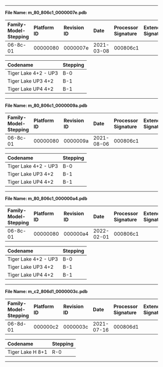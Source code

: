 ___  
**File Name: m_80_806c1_0000007e.pdb**  
  
 | Family-Model-Stepping | Platform ID | Revision ID | Date | Processor Signature | Extended Signature |  
 | :--------------------- | :----------- | :----------- | :---- | :------------------- | :------------------ |  
 | 06-8c-01 | 00000080 | 0000007e | 2021-03-08 | 000806c1 |  |  
  
 | Codename | Stepping |  
 | :--- | :--- |  
 | Tiger Lake 4+2 - UP3 | B-0 |  
 | Tiger Lake UP3 4+2 | B-1 |  
 | Tiger Lake UP4 4+2 | B-1 |  
  
___  
**File Name: m_80_806c1_0000009a.pdb**  
  
 | Family-Model-Stepping | Platform ID | Revision ID | Date | Processor Signature | Extended Signature |  
 | :--------------------- | :----------- | :----------- | :---- | :------------------- | :------------------ |  
 | 06-8c-01 | 00000080 | 0000009a | 2021-08-06 | 000806c1 |  |  
  
 | Codename | Stepping |  
 | :--- | :--- |  
 | Tiger Lake 4+2 - UP3 | B-0 |  
 | Tiger Lake UP3 4+2 | B-1 |  
 | Tiger Lake UP4 4+2 | B-1 |  
  
___  
**File Name: m_80_806c1_000000a4.pdb**  
  
 | Family-Model-Stepping | Platform ID | Revision ID | Date | Processor Signature | Extended Signature |  
 | :--------------------- | :----------- | :----------- | :---- | :------------------- | :------------------ |  
 | 06-8c-01 | 00000080 | 000000a4 | 2022-02-01 | 000806c1 |  |  
  
 | Codename | Stepping |  
 | :--- | :--- |  
 | Tiger Lake 4+2 - UP3 | B-0 |  
 | Tiger Lake UP3 4+2 | B-1 |  
 | Tiger Lake UP4 4+2 | B-1 |  
  
___  
**File Name: m_c2_806d1_0000003c.pdb**  
  
 | Family-Model-Stepping | Platform ID | Revision ID | Date | Processor Signature | Extended Signature |  
 | :--------------------- | :----------- | :----------- | :---- | :------------------- | :------------------ |  
 | 06-8d-01 | 000000c2 | 0000003c | 2021-07-16 | 000806d1 |  |  
  
 | Codename | Stepping |  
 | :--- | :--- |  
 | Tiger Lake H 8+1 | R-0 |  
  
___  
